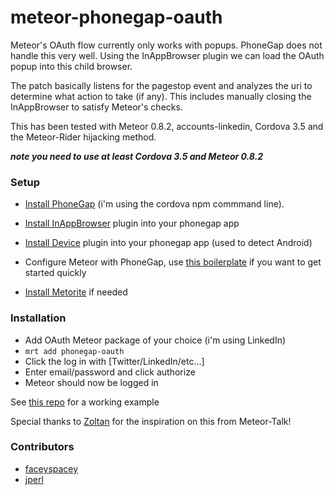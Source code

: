 meteor-phonegap-oauth
=====================


Meteor's OAuth flow currently only works with popups. PhoneGap does
not handle this very well. Using the InAppBrowser plugin we can load the
OAuth popup into this child browser.

The patch basically listens for the pagestop event and analyzes the uri to determine what action to take (if any). This includes manually closing the InAppBrowser to satisfy Meteor's checks.

This has been tested with Meteor 0.8.2, accounts-linkedin, Cordova 3.5 and the Meteor-Rider hijacking method.  

 ***note you need to use at least Cordova 3.5 and Meteor 0.8.2***


### Setup

- [Install PhoneGap](http://docs.phonegap.com/en/3.5.0/guide_cli_index.md.html#The%20Command-Line%20Interface) (i'm using the cordova npm commmand line).
- [Install InAppBrowser](https://github.com/apache/cordova-plugin-inappbrowser/blob/master/doc/index.md) plugin into your phonegap app
- [Install Device](https://github.com/apache/cordova-plugin-device/blob/master/doc/index.md) plugin into your phonegap app (used to detect Android)

- Configure Meteor with PhoneGap, use [this boilerplate](https://github.com/AdamBrodzinski/meteor-mobile-boilerplate) if you want to get started quickly
- [Install Metorite](https://npmjs.org/package/meteorite) if needed

### Installation

- Add OAuth Meteor package of your choice (i'm using LinkedIn)
- `mrt add phonegap-oauth`
- Click the log in with [Twitter/LinkedIn/etc...]
- Enter email/password and click authorize
- Meteor should now be logged in

See [this repo](https://github.com/AdamBrodzinski/meteor-oauth-demo) for a working example

Special thanks to [Zoltan](https://github.com/zol) for the inspiration on this from Meteor-Talk!

### Contributors  

- [faceyspacey](https://github.com/faceyspacey)
- [jperl](https://github.com/jperl)
